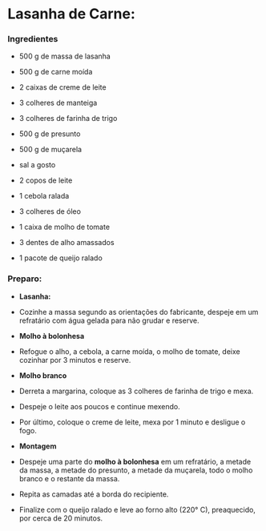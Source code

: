 # Lasanha de Carne:

### Ingredientes

- 500 g de massa de lasanha

- 500 g de carne moída
- 2 caixas de creme de leite
- 3 colheres de manteiga
- 3 colheres de farinha de trigo
- 500 g de presunto
- 500 g de muçarela
- sal a gosto
- 2 copos de leite
- 1 cebola ralada
- 3 colheres de óleo
- 1 caixa de molho de tomate
- 3 dentes de alho amassados
- 1 pacote de queijo ralado

### Preparo:

- **Lasanha:**

- Cozinhe a massa segundo as orientações do fabricante, despeje em um refratário com água gelada para não grudar e reserve.
- **Molho à bolonhesa**
- Refogue o alho, a cebola, a carne moída, o molho de tomate, deixe cozinhar por 3 minutos e reserve.
- **Molho branco**
- Derreta a margarina, coloque as 3 colheres de farinha de trigo e mexa.
- Despeje o leite aos poucos e continue mexendo.
- Por último, coloque o creme de leite, mexa por 1 minuto e desligue o fogo.
- **Montagem**
- Despeje uma parte do **molho à bolonhesa** em um refratário, a metade da massa, a metade do presunto, a metade da muçarela, todo o molho branco e o restante da massa.
- Repita as camadas até a borda do recipiente.
- Finalize com o queijo ralado e leve ao forno alto (220° C), preaquecido, por cerca de 20 minutos.
